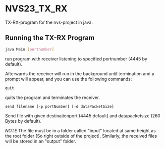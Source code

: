 # NVS23_TX_RX
TX-RX-program for the nvs-project in java.

## Running the TX-RX Program

```bash
java Main [portnumber]    
```
run program with receiver listening to specified portnumber (4445 by default).

Afterwards the receiver will run in the background until termination and a prompt will appear, and you 
can use the following commands:

```bash
quit																
````
quits the program and terminates the receiver.

```bash
send filename [-p portNumber] [-d dataPacketSize]					
```
Send file with given destinationport (4445 default) and datapacketsize (260 Bytes by default).

_NOTE_ 
The file must be in a folder called "input" located at same height as the root folder (So right outside of the project). Similarly, the received files will be stored in an "output" folder.
